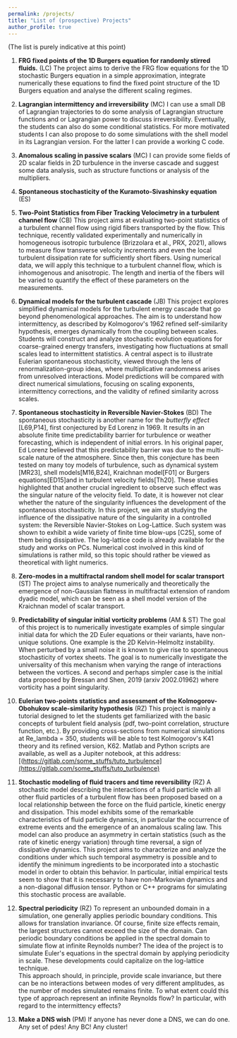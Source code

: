 ```yaml
---
permalink: /projects/
title: "List of (prospective) Projects"
author_profile: true
---
```


(The list is purely indicative at this point)
1. **FRG fixed points of the 1D Burgers equation for randomly stirred fluids.** (LC) The project aims to derive the FRG flow equations for the 1D stochastic Burgers equation in a simple approximation, integrate numerically these equations to find the fixed point structure of the 1D Burgers equation and analyse the different scaling regimes.


1. **Lagrangian intermittency and irreversibility**  (MC)
I can use a small DB of Lagrangian trajectories to do some analysis of
Lagrangian structure functions and or Lagrangian power to discuss
irreversibility.
Eventually, the students can also do some conditional statistics. For
more motivated students I can also propose to do some simulations with
the shell model in its Lagrangian version. For the latter I can
provide a working C code.
 
1. **Anomalous scaling in passive scalars** (MC)
I can provide some fields of 2D scalar fields in 2D turbulence in the
inverse cascade and suggest some data analysis, such as structure
functions or analysis of the multipliers. 


1. **Spontaneous stochasticity of the Kuramoto-Sivashinsky equation**  (ES)

1. **Two-Point Statistics from Fiber Tracking Velocimetry in a turbulent channel flow** (CB)
This project aims at evaluating two-point statistics of a turbulent channel flow using rigid fibers transported by the flow. This technique, recently validated experimentally and numerically in homogeneous isotropic turbulence (Brizzolara et al., PRX, 2021), allows to measure flow transverse velocity increments and even the local turbulent dissipation rate for sufficiently short fibers. Using numerical data, we will apply this technique to a turbulent channel flow, which is inhomogenous and anisotropic. The length and inertia of the fibers will be varied to quantify the effect of these parameters on the measurements.

1. **Dynamical models for the turbulent cascade** (JB)
This project explores simplified dynamical models for the turbulent energy cascade that go beyond phenomenological approaches. The aim is to understand how intermittency, as described by Kolmogorov's 1962 refined self-similarity hypothesis, emerges dynamically from the coupling between scales. Students will construct and analyze stochastic evolution equations for coarse-grained energy transfers, investigating how fluctuations at small scales lead to intermittent statistics. A central aspect is to illustrate Eulerian spontaneous stochasticity, viewed through the lens of renormalization-group ideas, where multiplicative randomness arises from unresolved interactions. Model predictions will be compared with direct numerical simulations, focusing on scaling exponents, intermittency corrections, and the validity of refined similarity across scales.

1. **Spontaneous stochasticity in Reversible Navier-Stokes** (BD)
The spontaneous stochasticity is another name for the *butterfly effect* [L69,P14], first conjectured by Ed Lorenz in 1969. It results in an absolute finite time predictability barrier for turbulence or weather forecasting, which is independent of initial errors. In his original paper, Ed Lorenz believed that this predictability barrier was due to the multi-scale nature of the atmosphere.
Since then, this conjecture has been tested on many toy models of turbulence, such as dynamical system [MR23], shell models[M16,B24], Kraichnan model[F01] or Burgers equations[ED15]and in turbulent velocity fields[Th20]. These studies highlighted that another crucial ingredient to observe such effect was the singular nature of the velocity field. To date, it is however not clear whether the nature of the singularity influences the development of the spontaneous stochasticity. In this project, we aim at studying the influence of the dissipative nature of the singularity in a controlled system: the Reversible Navier-Stokes on Log-Lattice. Such system was shown to exhibit a wide variety of finite time blow-ups [C25], some of them being dissipative.
The log-lattice code is already available for the study and works on PCs. Numerical cost involved in this kind of simulations is rather mild, so this topic should rather be viewed as theoretical with light numerics.

1. **Zero-modes in a multifractal random shell model for scalar transport** (ST)
The project aims to analyse numerically and theoretically the emergence of non-Gaussian flatness in multifractal extension of random dyadic model, which can be seen as a shell model version of the Kraichnan model of scalar transport.

1. **Predictability of singular initial vorticity problems** (AM & ST)
The goal of this project is to numerically  investigate examples of simple singular initial data  for which the 2D Euler equations or their variants,  have non-unique solutions.
One example is the 2D Kelvin-Helmoltz instability. When perturbed by a small noise it is known to give rise to spontaneous stochasticity of vortex sheets. The goal is to numerically investigate the universality of this mechanism when varying the range of interactions between the vortices. 
A second and perhaps simpler case is the initial data proposed by Bressan and Shen, 2019 (arxiv 2002.01962) where   vorticity has a point singularity.


1. **Eulerian two-points statistics and assessment of the Kolmogorov-Obohukov scale-similarity hypothesis** (RZ)
This project is mainly a tutorial designed to let the students get familiarized with the basic concepts of turbulent field analysis (pdf, two-point correlation, structure function, etc.). By providing cross-sections from numerical simulations at Re_lambda = 350, students will be able to test Kolmogorov's K41 theory and its refined version, K62. Matlab and Python scripts are available, as well as a Jupiter notebook, at this address: 
[(https://gitlab.com/some_stuffs/tuto_turbulence](https://gitlab.com/some_stuffs/tuto_turbulence)


1. **Stochastic modeling of fluid tracers and time reversibility** (RZ)
A stochastic model describing the interactions of a fluid particle with all other fluid particles of a turbulent flow has been proposed based on a local relationship between the force on the fluid particle, kinetic energy and dissipation. This model exhibits some of the remarkable characteristics of fluid particle dynamics, in particular the occurrence of extreme events and the emergence of an anomalous scaling law. This model can also produce an asymmetry in certain statistics (such as the rate of kinetic energy variation) through time reversal, a sign of dissipative dynamics. This project aims to characterize and analyze the conditions under which such temporal asymmetry is possible and to identify the minimum ingredients to be incorporated into a stochastic model in order to obtain this behavior. In particular, initial empirical tests seem to show that it is necessary to have non-Markovian dynamics and a non-diagonal diffusion tensor. Python or C++ programs for simulating this stochastic process are available.


1. **Spectral periodicity** (RZ)
To represent an unbounded domain in a simulation, one generally applies periodic boundary conditions. This allows for translation invariance.  Of course, finite size effects remain, the largest structures cannot exceed the size of the domain.
Can periodic boundary conditions be applied in the spectral domain to simulate flow at infinite Reynolds number?
The idea of the project is to simulate Euler's equations in the spectral domain by applying periodicity in scale. These developments could capitalize on the log-lattice technique.  
This approach should, in principle, provide scale invariance, but there can be no interactions between modes of very different amplitudes, as the number of modes simulated remains finite.
To what extent could this type of approach represent an infinite Reynolds flow?  In particular, with regard to the intermittency effects?

1. **Make a DNS wish** (PM)
If anyone has never done a DNS, we can do one. Any set of pdes! Any BC! Any cluster!
 

